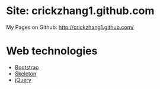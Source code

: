 # Site: crickzhang1.github.com

My Pages on Github: http://crickzhang1.github.com/

# Web technologies

* [Bootstrap](http://getbootstrap.com/)
* [Skeleton](http://www.getskeleton.com/)
* [jQuery](http://jquery.com/)
